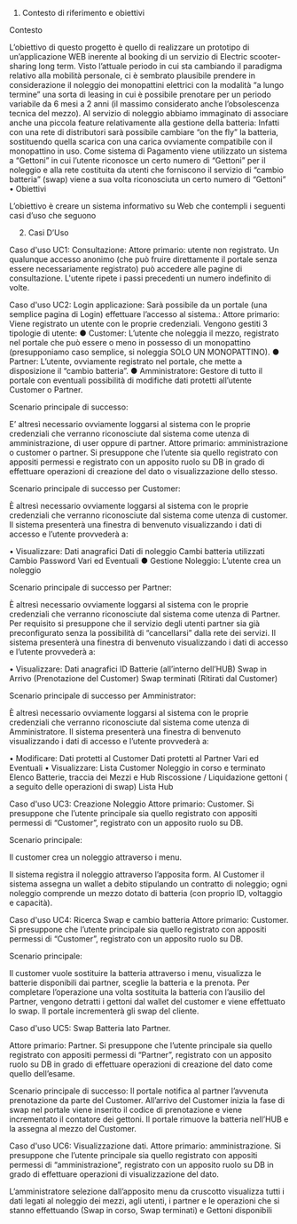 
1.	Contesto di riferimento e obiettivi

Contesto

L’obiettivo di questo progetto è quello di realizzare un prototipo di un’applicazione WEB
inerente al booking di un servizio di Electric scooter-sharing long term.
Visto l’attuale periodo in cui sta cambiando il paradigma relativo alla mobilità personale, ci è
sembrato plausibile prendere in considerazione il noleggio dei monopattini elettrici con la
modalità “a lungo termine” una sorta di leasing in cui è possibile prenotare per un periodo
variabile da 6 mesi a 2 anni (il massimo considerato anche l’obsolescenza tecnica del
mezzo).
Al servizio di noleggio abbiamo immaginato di associare anche una piccola feature
relativamente alla gestione della batteria: Infatti con una rete di distributori sarà possibile
cambiare “on the fly” la batteria, sostituendo quella scarica con una carica ovviamente
compatibile con il monopattino in uso.
Come sistema di Pagamento viene utilizzato un sistema a “Gettoni” in cui l’utente riconosce
un certo numero di “Gettoni” per il noleggio e alla rete costituita da utenti che forniscono il
servizio di “cambio batteria” (swap) viene a sua volta riconosciuta un certo numero di
“Gettoni”
•	Obiettivi

L’obiettivo è creare un sistema informativo su Web che contempli i seguenti casi d’uso che seguono 

 
2.	Casi D’Uso

Caso d'uso UC1: Consultazione:
Attore primario: utente non registrato. Un qualunque accesso anonimo (che può fruire direttamente il portale senza essere necessariamente registrato) può accedere alle pagine 
di consultazione.
L'utente ripete i passi precedenti un numero indefinito di volte. 

Caso d'uso UC2: Login applicazione: Sarà possibile da un portale (una semplice pagina di Login) effettuare l’accesso al sistema.:
Attore primario: Viene registrato un utente con le proprie credenziali. 
Vengono gestiti 3 tipologie di utente:
● Customer: L’utente che noleggia il mezzo, registrato nel portale che può essere o
meno in possesso di un monopattino (presupponiamo caso semplice, si noleggia
SOLO UN MONOPATTINO).
● Partner: L’utente, ovviamente registrato nel portale, che mette a disposizione il
“cambio batteria”. 
● Amministratore: Gestore di tutto il portale con eventuali possibilità di modifiche dati
protetti all’utente Customer o Partner.

Scenario principale di successo: 

E’ altresì necessario ovviamente loggarsi al sistema con le proprie credenziali che verranno riconosciute dal sistema come utenza di amministrazione, di user oppure di partner. 
Attore primario: amministrazione o customer o partner.  Si presuppone che l’utente sia quello registrato con appositi permessi e registrato con un apposito ruolo su DB in grado di effettuare operazioni di creazione del dato o visualizzazione dello stesso.

Scenario principale di successo per Customer: 

È altresì necessario ovviamente loggarsi al sistema con le proprie credenziali che verranno riconosciute dal sistema come utenza di customer. 
Il sistema presenterà una finestra di benvenuto visualizzando i dati di accesso e l’utente provvederà a:

•	Visualizzare:
Dati anagrafici
Dati di noleggio
Cambi batteria utilizzati
Cambio Password
Vari ed Eventuali
● Gestione Noleggio: L’utente crea un noleggio

Scenario principale di successo per Partner: 

È altresì necessario ovviamente loggarsi al sistema con le proprie credenziali che verranno riconosciute dal sistema come utenza di Partner.  Per requisito si presuppone che il servizio degli utenti partner sia già preconfigurato senza la possibilità di “cancellarsi” dalla rete dei servizi.
Il sistema presenterà una finestra di benvenuto visualizzando i dati di accesso e l’utente provvederà a:

•	Visualizzare:
Dati anagrafici
ID Batterie (all’interno dell’HUB)
Swap in Arrivo (Prenotazione del Customer)
Swap terminati (Ritirati dal Customer)

Scenario principale di successo per Amministrator: 

È altresì necessario ovviamente loggarsi al sistema con le proprie credenziali che verranno riconosciute dal sistema come utenza di Amministratore. 
Il sistema presenterà una finestra di benvenuto visualizzando i dati di accesso e l’utente provvederà a:

•	Modificare:
Dati protetti al Customer
Dati protetti al Partner
Vari ed Eventuali
•	Visualizzare:
Lista Customer
Noleggio in corso e terminato
Elenco Batterie, traccia dei Mezzi e Hub
Riscossione / Liquidazione gettoni ( a seguito delle operazioni di swap)
Lista Hub


Caso d'uso UC3: Creazione Noleggio 
Attore primario: Customer. Si presuppone che l’utente principale sia quello registrato con appositi permessi di “Customer”, registrato con un apposito ruolo su DB.


Scenario principale:

Il customer crea un noleggio attraverso i menu.

Il sistema registra il noleggio attraverso l’apposita form. Al Customer il sistema assegna un wallet a debito stipulando un contratto di noleggio; ogni noleggio comprende un mezzo dotato di batteria (con proprio ID, voltaggio e capacità).


Caso d'uso UC4: Ricerca Swap e cambio batteria 
Attore primario: Customer. Si presuppone che l’utente principale sia quello registrato con appositi permessi di “Customer”, registrato con un apposito ruolo su DB.







Scenario principale:

Il customer vuole sostituire la batteria attraverso i menu, visualizza le batterie disponibili dai partner, sceglie la batteria e la prenota. 
Per completare l’operazione una volta sostituita la batteria con l’ausilio del Partner, vengono detratti i gettoni dal wallet del customer e viene effettuato lo swap. Il portale incrementerà gli swap del cliente.

Caso d'uso UC5: Swap Batteria lato Partner.

Attore primario: Partner. Si presuppone che l’utente principale sia quello registrato con appositi permessi di “Partner”, registrato con un apposito ruolo su DB in grado di effettuare operazioni di creazione del dato come quello dell’esame.

Scenario principale di successo: 
Il portale notifica al partner l’avvenuta prenotazione da parte del Customer. All’arrivo del Customer inizia la fase di swap nel portale viene inserito il codice di prenotazione e viene incrementato il contatore dei gettoni.
Il portale rimuove la batteria nell’HUB e la assegna al mezzo del Customer.

Caso d'uso UC6: Visualizzazione dati.
Attore primario: amministrazione. Si presuppone che l’utente principale sia quello registrato con appositi permessi di “amministrazione”, registrato con un apposito ruolo su DB in grado di effettuare operazioni di visualizzazione del dato.

L’amministratore selezione dall’apposito menu da cruscotto visualizza tutti i dati legati al noleggio dei mezzi, agli utenti, i partner e le operazioni che si stanno effettuando (Swap in corso, Swap terminati) e Gettoni disponibili

